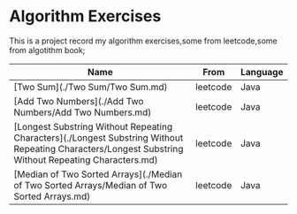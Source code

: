 # Algorithm Exercises

This is a project record my algorithm exercises,some from leetcode,some from algotithm book;


| Name	                   | From         | Language  |
| ---------------------  |:-------------:| ----------|
| [Two Sum](./Two Sum/Two Sum.md)| leetcode| Java    |
|[Add Two Numbers](./Add Two Numbers/Add Two Numbers.md)|leetcode|Java|
|[Longest Substring Without Repeating Characters](./Longest Substring Without Repeating Characters/Longest Substring Without Repeating Characters.md)|leetcode|Java|
|[Median of Two Sorted Arrays](./Median of Two Sorted Arrays/Median of Two Sorted Arrays.md)|leetcode|Java|